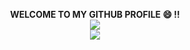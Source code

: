 

<p align="center">
 <b> WELCOME TO MY GITHUB PROFILE 😄 !! </b>
 <br> 
 

<img src="https://github-readme-stats.vercel.app/api?username=alaafarouk8&show_icons=true&theme=radical">
  <br>
 <img src="https://github-readme-stats.vercel.app/api/top-langs/?username=alaafarouk8&langs_count=15&show_icons=true&theme=radical">
  <br>
 
</p>
<!--
**alaafarouk8/alaafarouk8** is a ✨ _special_ ✨ repository because its `README.md` (this file) appears on your GitHub profile.

Here are some ideas to get you started:

- 🔭 I’m currently working on ...
- 🌱 I’m currently learning ...
- 👯 I’m looking to collaborate on ...
- 🤔 I’m looking for help with ...
- 💬 Ask me about ...
- 📫 How to reach me: ...
- 😄 Pronouns: ...
- ⚡ Fun fact: ...
-->
